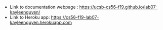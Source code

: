 * Link to documentation webpage : https://ucsb-cs56-f19.github.io/lab07-kayleenguyen/
* Link to Heroku app: https://cs56-f19-lab07-kayleenguyen.herokuapp.com